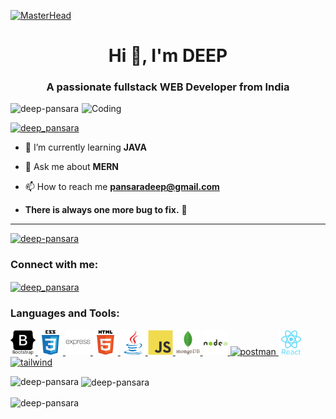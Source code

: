



[![MasterHead](https://user-images.githubusercontent.com/74038190/213910845-af37a709-8995-40d6-be59-724526e3c3d7.gif)](https://deeppansara.wordpress.com/)

<h1 align="center">Hi 👋, I'm DEEP</h1>
<h3 align="center">A passionate fullstack WEB Developer from India</h3>



<img src="https://media.tenor.com/NOYF3f82b_gAAAAC/programmer.gif"  align="right" alt="Coding" width="390">

<p align="left"> <img src="https://komarev.com/ghpvc/?username=deep-pansara&label=Profile%20views&color=0e75b6&style=flat" alt="deep-pansara" /> </p>

<p align="left"> <a href="https://twitter.com/deep_pansara" target="blank"><img src="https://img.shields.io/twitter/follow/deep_pansara?logo=twitter&style=for-the-badge" alt="deep_pansara" /></a> </p>


- 🌱 I’m currently learning **JAVA**

- 💬 Ask me about **MERN**

- 📫 How to reach me **pansaradeep@gmail.com**

- **There is always one more bug to fix.** 🐞

<hr>

<p align="left"> <a href="https://github.com/ryo-ma/github-profile-trophy"><img src="https://github-profile-trophy.vercel.app/?username=deep-pansara" alt="deep-pansara" /></a> </p>

<h3 align="left">Connect with me:</h3>
<p align="left">
<a href="https://twitter.com/deep_pansara" target="blank"><img align="center" src="https://raw.githubusercontent.com/rahuldkjain/github-profile-readme-generator/master/src/images/icons/Social/twitter.svg" alt="deep_pansara" height="30" width="40" /></a>
</p>

<h3 align="left">Languages and Tools:</h3>
<p align="left"> <a href="https://getbootstrap.com" target="_blank" rel="noreferrer"> <img src="https://raw.githubusercontent.com/devicons/devicon/master/icons/bootstrap/bootstrap-plain-wordmark.svg" alt="bootstrap" width="40" height="40"/> </a> <a href="https://www.w3schools.com/css/" target="_blank" rel="noreferrer"> <img src="https://raw.githubusercontent.com/devicons/devicon/master/icons/css3/css3-original-wordmark.svg" alt="css3" width="40" height="40"/> </a> <a href="https://expressjs.com" target="_blank" rel="noreferrer"> <img src="https://raw.githubusercontent.com/devicons/devicon/master/icons/express/express-original-wordmark.svg" alt="express" width="40" height="40"/> </a> <a href="https://www.w3.org/html/" target="_blank" rel="noreferrer"> <img src="https://raw.githubusercontent.com/devicons/devicon/master/icons/html5/html5-original-wordmark.svg" alt="html5" width="40" height="40"/> </a> <a href="https://www.java.com" target="_blank" rel="noreferrer"> <img src="https://raw.githubusercontent.com/devicons/devicon/master/icons/java/java-original.svg" alt="java" width="40" height="40"/> </a> <a href="https://developer.mozilla.org/en-US/docs/Web/JavaScript" target="_blank" rel="noreferrer"> <img src="https://raw.githubusercontent.com/devicons/devicon/master/icons/javascript/javascript-original.svg" alt="javascript" width="40" height="40"/> </a> <a href="https://www.mongodb.com/" target="_blank" rel="noreferrer"> <img src="https://raw.githubusercontent.com/devicons/devicon/master/icons/mongodb/mongodb-original-wordmark.svg" alt="mongodb" width="40" height="40"/> </a> <a href="https://nodejs.org" target="_blank" rel="noreferrer"> <img src="https://raw.githubusercontent.com/devicons/devicon/master/icons/nodejs/nodejs-original-wordmark.svg" alt="nodejs" width="40" height="40"/> </a> <a href="https://postman.com" target="_blank" rel="noreferrer"> <img src="https://www.vectorlogo.zone/logos/getpostman/getpostman-icon.svg" alt="postman" width="40" height="40"/> </a> <a href="https://reactjs.org/" target="_blank" rel="noreferrer"> <img src="https://raw.githubusercontent.com/devicons/devicon/master/icons/react/react-original-wordmark.svg" alt="react" width="40" height="40"/> </a> <a href="https://tailwindcss.com/" target="_blank" rel="noreferrer"> <img src="https://www.vectorlogo.zone/logos/tailwindcss/tailwindcss-icon.svg" alt="tailwind" width="40" height="40"/> </a> </p>

<p><img align="left" src="https://github-readme-stats.vercel.app/api/top-langs?username=deep-pansara&show_icons=true&locale=en&layout=compact" alt="deep-pansara" /></p>

<p>&nbsp;<img align="center" src="https://github-readme-stats.vercel.app/api?username=deep-pansara&show_icons=true&locale=en" alt="deep-pansara" /></p>

<p><img align="center" src="https://github-readme-streak-stats.herokuapp.com/?user=deep-pansara&" alt="deep-pansara" /></p>
